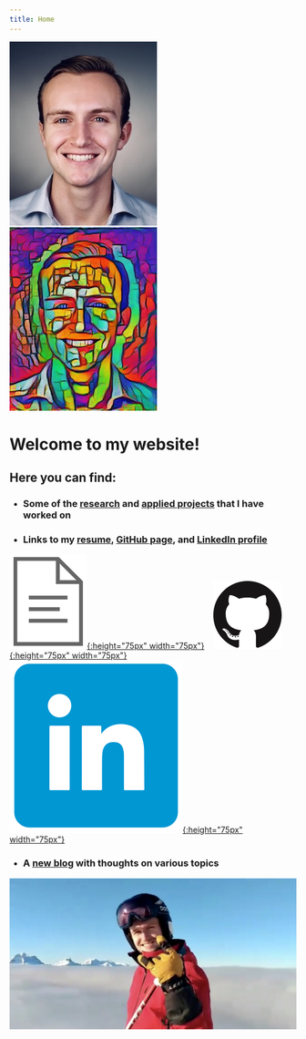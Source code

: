 ```yaml
---
title: Home
---
```


![headshot](pics/headshot.jpg)![style-headshot](pics/dylan_style.png)

# Welcome to my website!

## Here you can find:
- ### Some of the [research](research.html) and [applied projects](applied.html) that I have worked on
- ### Links to my [resume](resume/resume.pdf), [GitHub page](https://github.com/dylanrandle), and [LinkedIn profile](https://linkedin.com/in/dylanrandle/)
[![resume](pics/cv_no_back.png){:height="75px" width="75px"}](resume/resume.pdf)&nbsp;&nbsp;&nbsp;&nbsp;[![gitlogo](pics/GitHub-Mark-120px-plus.png){:height="75px" width="75px"}](https://github.com/dylanrandle)&nbsp;&nbsp;&nbsp;&nbsp;[![linkedinlogo](pics/linkedin.png){:height="75px" width="75px"}](https://linkedin.com/in/dylanrandle/)
- ### A [new blog](blog.html) with thoughts on various topics

[![revy](pics/Revy.JPG)](blog.html)
